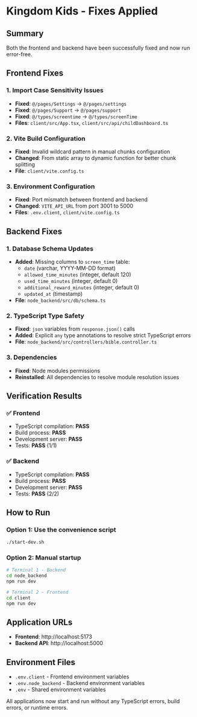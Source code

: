 # Kingdom Kids - Fixes Applied

## Summary
Both the frontend and backend have been successfully fixed and now run error-free.

## Frontend Fixes

### 1. Import Case Sensitivity Issues
- **Fixed**: `@/pages/Settings` → `@/pages/settings`
- **Fixed**: `@/pages/Support` → `@/pages/support`
- **Fixed**: `@/types/screentime` → `@/types/screenTime`
- **Files**: `client/src/App.tsx`, `client/src/api/childDashboard.ts`

### 2. Vite Build Configuration
- **Fixed**: Invalid wildcard pattern in manual chunks configuration
- **Changed**: From static array to dynamic function for better chunk splitting
- **File**: `client/vite.config.ts`

### 3. Environment Configuration
- **Fixed**: Port mismatch between frontend and backend
- **Changed**: `VITE_API_URL` from port 3001 to 5000
- **Files**: `.env.client`, `client/vite.config.ts`

## Backend Fixes

### 1. Database Schema Updates
- **Added**: Missing columns to `screen_time` table:
  - `date` (varchar, YYYY-MM-DD format)
  - `allowed_time_minutes` (integer, default 120)
  - `used_time_minutes` (integer, default 0)
  - `additional_reward_minutes` (integer, default 0)
  - `updated_at` (timestamp)
- **File**: `node_backend/src/db/schema.ts`

### 2. TypeScript Type Safety
- **Fixed**: `json` variables from `response.json()` calls
- **Added**: Explicit `any` type annotations to resolve strict TypeScript errors
- **File**: `node_backend/src/controllers/bible.controller.ts`

### 3. Dependencies
- **Fixed**: Node modules permissions
- **Reinstalled**: All dependencies to resolve module resolution issues

## Verification Results

### ✅ Frontend
- TypeScript compilation: **PASS**
- Build process: **PASS**
- Development server: **PASS**
- Tests: **PASS** (1/1)

### ✅ Backend
- TypeScript compilation: **PASS**
- Build process: **PASS**
- Development server: **PASS**
- Tests: **PASS** (2/2)

## How to Run

### Option 1: Use the convenience script
```bash
./start-dev.sh
```

### Option 2: Manual startup
```bash
# Terminal 1 - Backend
cd node_backend
npm run dev

# Terminal 2 - Frontend
cd client
npm run dev
```

## Application URLs
- **Frontend**: http://localhost:5173
- **Backend API**: http://localhost:5000

## Environment Files
- `.env.client` - Frontend environment variables
- `.env.node_backend` - Backend environment variables
- `.env` - Shared environment variables

All applications now start and run without any TypeScript errors, build errors, or runtime errors.
